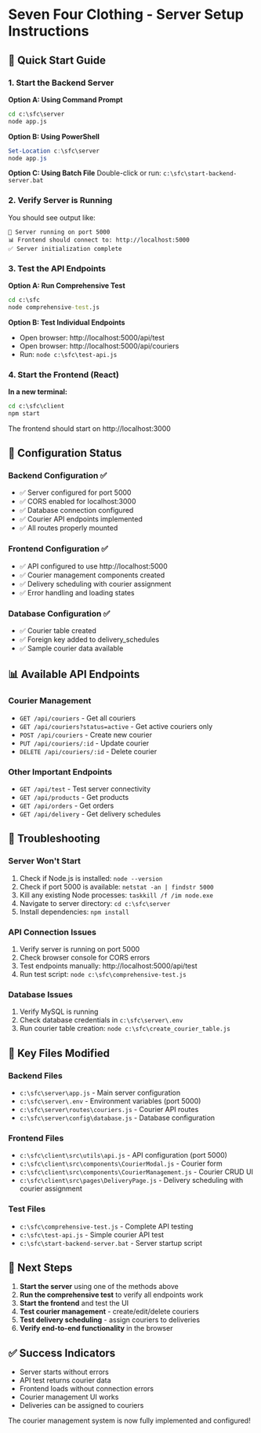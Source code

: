# Seven Four Clothing - Server Setup Instructions

## 🚀 Quick Start Guide

### 1. Start the Backend Server

**Option A: Using Command Prompt**
```cmd
cd c:\sfc\server
node app.js
```

**Option B: Using PowerShell**
```powershell
Set-Location c:\sfc\server
node app.js
```

**Option C: Using Batch File**
Double-click or run: `c:\sfc\start-backend-server.bat`

### 2. Verify Server is Running

You should see output like:
```
🚀 Server running on port 5000
📊 Frontend should connect to: http://localhost:5000
✅ Server initialization complete
```

### 3. Test the API Endpoints

**Option A: Run Comprehensive Test**
```cmd
cd c:\sfc
node comprehensive-test.js
```

**Option B: Test Individual Endpoints**
- Open browser: http://localhost:5000/api/test
- Open browser: http://localhost:5000/api/couriers
- Run: `node c:\sfc\test-api.js`

### 4. Start the Frontend (React)

**In a new terminal:**
```cmd
cd c:\sfc\client
npm start
```

The frontend should start on http://localhost:3000

## 🔧 Configuration Status

### Backend Configuration ✅
- ✅ Server configured for port 5000
- ✅ CORS enabled for localhost:3000
- ✅ Database connection configured
- ✅ Courier API endpoints implemented
- ✅ All routes properly mounted

### Frontend Configuration ✅  
- ✅ API configured to use http://localhost:5000
- ✅ Courier management components created
- ✅ Delivery scheduling with courier assignment
- ✅ Error handling and loading states

### Database Configuration ✅
- ✅ Courier table created
- ✅ Foreign key added to delivery_schedules
- ✅ Sample courier data available

## 📊 Available API Endpoints

### Courier Management
- `GET /api/couriers` - Get all couriers
- `GET /api/couriers?status=active` - Get active couriers only
- `POST /api/couriers` - Create new courier
- `PUT /api/couriers/:id` - Update courier
- `DELETE /api/couriers/:id` - Delete courier

### Other Important Endpoints
- `GET /api/test` - Test server connectivity
- `GET /api/products` - Get products
- `GET /api/orders` - Get orders
- `GET /api/delivery` - Get delivery schedules

## 🐛 Troubleshooting

### Server Won't Start
1. Check if Node.js is installed: `node --version`
2. Check if port 5000 is available: `netstat -an | findstr 5000`
3. Kill any existing Node processes: `taskkill /f /im node.exe`
4. Navigate to server directory: `cd c:\sfc\server`
5. Install dependencies: `npm install`

### API Connection Issues
1. Verify server is running on port 5000
2. Check browser console for CORS errors
3. Test endpoints manually: http://localhost:5000/api/test
4. Run test script: `node c:\sfc\comprehensive-test.js`

### Database Issues
1. Verify MySQL is running
2. Check database credentials in `c:\sfc\server\.env`
3. Run courier table creation: `node c:\sfc\create_courier_table.js`

## 📁 Key Files Modified

### Backend Files
- `c:\sfc\server\app.js` - Main server configuration
- `c:\sfc\server\.env` - Environment variables (port 5000)
- `c:\sfc\server\routes\couriers.js` - Courier API routes
- `c:\sfc\server\config\database.js` - Database configuration

### Frontend Files
- `c:\sfc\client\src\utils\api.js` - API configuration (port 5000)
- `c:\sfc\client\src\components\CourierModal.js` - Courier form
- `c:\sfc\client\src\components\CourierManagement.js` - Courier CRUD UI
- `c:\sfc\client\src\pages\DeliveryPage.js` - Delivery scheduling with courier assignment

### Test Files
- `c:\sfc\comprehensive-test.js` - Complete API testing
- `c:\sfc\test-api.js` - Simple courier API test
- `c:\sfc\start-backend-server.bat` - Server startup script

## 🎯 Next Steps

1. **Start the server** using one of the methods above
2. **Run the comprehensive test** to verify all endpoints work
3. **Start the frontend** and test the UI
4. **Test courier management** - create/edit/delete couriers
5. **Test delivery scheduling** - assign couriers to deliveries
6. **Verify end-to-end functionality** in the browser

## ✅ Success Indicators

- Server starts without errors
- API test returns courier data
- Frontend loads without connection errors
- Courier management UI works
- Deliveries can be assigned to couriers

The courier management system is now fully implemented and configured!
